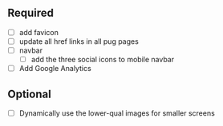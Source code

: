 ## Required
- [ ] add favicon
- [ ] update all href links in all pug pages
- [ ] navbar 
    - [ ] add the three social icons to mobile navbar
- [ ] Add Google Analytics

## Optional
- [ ] Dynamically use the lower-qual images for smaller screens